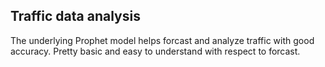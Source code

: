 ## Traffic data analysis
The underlying Prophet model helps forcast and analyze traffic with good accuracy.
Pretty basic and easy to understand with respect to forcast.
